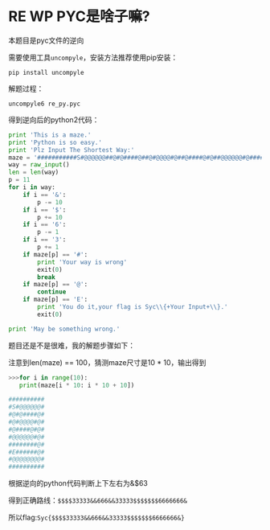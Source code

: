 # RE WP  PYC是啥子嘛? 

本题目是pyc文件的逆向

需要使用工具`uncompyle`，安装方法推荐使用pip安装：

```shell
pip install uncompyle
```

解题过程：

```
uncompyle6 re_py.pyc
```

得到逆向后的python2代码：

```python
print 'This is a maze.'
print 'Python is so easy.'
print 'Plz Input The Shortest Way:'
maze = '###########S#@@@@@@##@#@####@##@#@@@@#@##@####@#@##@@@@@@#@#########@##E######@##@@@@@@@@###########'
way = raw_input()
len = len(way)
p = 11
for i in way:
    if i == '&':
        p -= 10
    if i == '$':
        p += 10
    if i == '6':
        p -= 1
    if i == '3':
        p += 1
    if maze[p] == '#':
        print 'Your way is wrong'
        exit(0)
        break
    if maze[p] == '@':
        continue
    if maze[p] == 'E':
        print 'You do it,your flag is Syc\\{+Your Input+\\}.'
        exit(0)

print 'May be something wrong.'
```

题目还是不是很难，我的解题步骤如下：

注意到len(maze) == 100，猜测maze尺寸是10 * 10，输出得到

```python
>>>for i in range(10):
   print(maze[i * 10: i * 10 + 10])

##########
#S#@@@@@@#
#@#@####@#
#@#@@@@#@#
#@####@#@#
#@@@@@@#@#
########@#
#E######@#
#@@@@@@@@#
##########
```

根据逆向的python代码判断上下左右为&$63

得到正确路线：`$$$$33333&&666&&33333$$$$$$$6666666&`

所以flag:`Syc{$$$$33333&&666&&33333$$$$$$$6666666&}`

